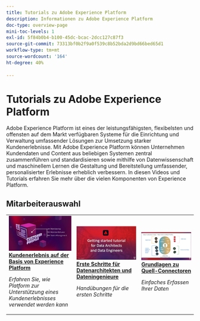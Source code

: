 ```yaml
---
title: Tutorials zu Adobe Experience Platform
description: Informationen zu Adobe Experience Platform
doc-type: overview-page
mini-toc-levels: 1
exl-id: 5f84b0b4-b100-45dc-bcac-2dcc127c87f3
source-git-commit: 73313bf0b2f9a0f539c8b52bda2d9bd66bed65d1
workflow-type: tm+mt
source-wordcount: '164'
ht-degree: 40%

---
```


# Tutorials zu Adobe Experience Platform

Adobe Experience Platform ist eines der leistungsfähigsten, flexibelsten und offensten auf dem Markt verfügbaren Systeme für die Einrichtung und Verwaltung umfassender Lösungen zur Umsetzung starker Kundenerlebnisse. Mit Adobe Experience Platform können Unternehmen Kundendaten und Content aus beliebigen Systemen zentral zusammenführen und standardisieren sowie mithilfe von Datenwissenschaft und maschinellem Lernen die Gestaltung und Bereitstellung umfassender, personalisierter Erlebnisse erheblich verbessern. In diesen Videos und Tutorials erfahren Sie mehr über die vielen Komponenten von Experience Platform.

<div id="recs-overview-body-1"></div>
<div id="recs-overview-body-2"></div>
<div id="recs-overview-body-3"></div>
<div id="recs-overview-body-4"></div>
<div id="recs-overview-body-5"></div>
<div id="recs-overview-body-6"></div>

<div id="staff-picks-section">

## Mitarbeiterauswahl

<table style="margin-top: 0">
<tr>
  <td>
    <a href="intro-to-platform/a-customer-experience-powered-by-experience-platform.md">
      <img alt="Video über ein Kundenerlebnis auf der Basis von Experience Platformen" src="assets/thumb_A-Customer-Experience.jpg" />
    </a>
    <div>
      <a href="intro-to-platform/a-customer-experience-powered-by-experience-platform.md">
    <strong>Kundenerlebnis auf der Basis von Experience Platform</strong>
    </a>
    </div>
    <p>
    <em>Erfahren Sie, wie Platform zur Unterstützung eines Kundenerlebnisses verwendet werden kann</em>
    <p>
  </td>
  <td>
    <a href="https://experienceleague.adobe.com/docs/platform-learn/getting-started-for-data-architects-and-data-engineers/overview.html">
      <img alt="Miniaturbild für das Tutorial "Erste Schritte für Datenarchitekten und Dateningenieure"" src="assets/thumb_Getting_started.jpg" />
    </a>
    <div>
      <a href="https://experienceleague.adobe.com/docs/platform-learn/getting-started-for-data-architects-and-data-engineers/overview.html">
    <strong>Erste Schritte für Datenarchitekten und Dateningenieure</strong>
    </a>
    </div>
    <p>
    <em>Handübungen für die ersten Schritte</em>
    <p>
  </td>
  <td>
    <a href="sources/overview.md">
      <img alt="Miniaturbild für das Video "Grundlegendes zu Quell-Connectoren"" src="assets/thumb_Sources.png" />
    </a>
    <div>
      <a href="sources/overview.md">
    <strong>Grundlagen zu Quell-Connectoren</strong>
    </a>
    </div>
    <p>
    <em>Einfaches Erfassen Ihrer Daten</em>
    <p>
  </td>
   <!--
   <td>
    <a href="data-ingestion/create-datasets-and-ingest-data.md">
      <img alt="thumbnail image for the 'Create Datasets and Ingest Data' video" src="assets/thumb_Create-Datasets-and-Ingest-Data.png" />
    </a>
    <div>
      <a href="data-ingestion/create-datasets-and-ingest-data.md">
    <strong>Create Datasets and Ingest Data</strong>
    </a>
    </div>
    <p>
    <em>Ingest your dataset.</em>
    <p>
  </td>
  <td>
    <a href="segments/create-segments.md">
      <img alt="thumbnail image for the 'Create Segments' video" src="assets/thumb_Create-Segments.png" />
    </a>
    <div>
      <a href="segments/create-segments.md">
    <strong>Create Segments</strong>
    </a>
    </div>
    <p>
    <em>Build segments based on your data.</em>
    <p>
  </td>-->
</tr>
</table>

</div>
